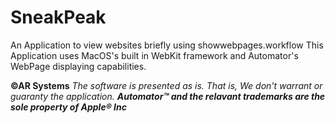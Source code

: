 # SneakPeak
An Application to view websites briefly using showwebpages.workflow 
This Application uses MacOS's built in WebKit framework and Automator's WebPage displaying capabilities.

**©AR Systems**
_The software is presented as is. That is, We don't warrant or guaranty the application._
**_Automator™ and the relavant trademarks are the sole property of Apple® Inc_**
